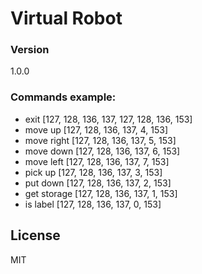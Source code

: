 # Virtual Robot

### Version
1.0.0

### Commands example: 

 *  exit [127, 128, 136, 137, 127, 128, 136, 153]
 *  move up [127, 128, 136, 137, 4, 153]
 *  move right [127, 128, 136, 137, 5, 153]
 *  move down [127, 128, 136, 137, 6, 153]
 *  move left [127, 128, 136, 137, 7, 153]
 *  pick up [127, 128, 136, 137, 3, 153]
 *  put down [127, 128, 136, 137, 2, 153]
 *  get storage [127, 128, 136, 137, 1, 153]
 *  is label [127, 128, 136, 137, 0, 153]

License
----

MIT